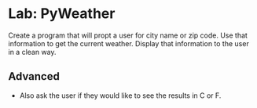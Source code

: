 # Lab: PyWeather

Create a program that will propt a user for city name or zip code.
Use that information to get the current weather. Display that information
to the user in a clean way.
## Advanced

* Also ask the user if they would like to see the results in C or F.